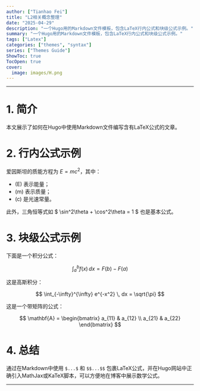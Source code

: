 ```yaml
---
author: ["Tianhao Fei"]
title: "L2相关概念整理"
date: "2025-04-29"
description: "一个Hugo用的Markdown文件模板，包含LaTeX行内公式和块级公式示例。"
summary: "一个Hugo用的Markdown文件模板，包含LaTeX行内公式和块级公式示例。"
tags: ["Latex"]
categories: ["themes", "syntax"]
series: ["Themes Guide"]
ShowToc: true
TocOpen: true
cover:
  image: images/H.png
---
```



---

# 1. 简介

本文展示了如何在Hugo中使用Markdown文件编写含有LaTeX公式的文章。

# 2. 行内公式示例

爱因斯坦的质能方程为 $E = mc^2$，其中：

- \(E\) 表示能量；
- \(m\) 表示质量；
- \(c\) 是光速常量。

此外，三角恒等式如 $ \sin^2\theta + \cos^2\theta = 1 $ 也是基本公式。
# 3. 块级公式示例

下面是一个积分公式：

$$
\int_a^b f(x)\, dx = F(b) - F(a)
$$

这是高斯积分：

$$
\int_{-\infty}^{\infty} e^{-x^2} \, dx = \sqrt{\pi}
$$

这是一个带矩阵的公式：

$$
\mathbf{A} = 
\begin{bmatrix}
a_{11} & a_{12} \\
a_{21} & a_{22}
\end{bmatrix}
$$

# 4. 总结

通过在Markdown中使用 `$...$` 和 `$$...$$` 包裹LaTeX公式，并在Hugo网站中正确引入MathJax或KaTeX脚本，可以方便地在博客中展示数学公式。

---
